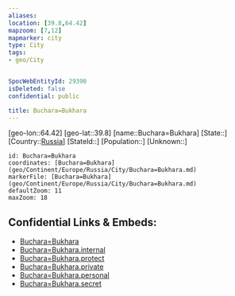 ```yaml
---
aliases: 
location: [39.8,64.42]
mapzoom: [7,12] 
mapmarker: city 
type: City
tags:
- geo/City


SpocWebEntityId: 29390
isDeleted: false
confidential: public

title: Buchara=Bukhara
---
```

[geo-lon::64.42]
[geo-lat::39.8]
[name::Buchara=Bukhara]
[State::]
[Country::[Russia](geo/Continent/Europe/Russia.md)]
[StateId::]
[Population::]
[Unknown::]


```leaflet
id: Buchara=Bukhara
coordinates: [Buchara=Bukhara](geo/Continent/Europe/Russia/City/Buchara=Bukhara.md)
markerFile: [Buchara=Bukhara](geo/Continent/Europe/Russia/City/Buchara=Bukhara.md)
defaultZoom: 11 
maxZoom: 18
```


## Confidential Links & Embeds: 
- [Buchara=Bukhara](../../../../../../_public/geo/Continent/Europe/Russia/City/Buchara=Bukhara.md) 
- [Buchara=Bukhara.internal](../../../../../../_internal/geo/Continent/Europe/Russia/City/Buchara=Bukhara.internal.md) 
- [Buchara=Bukhara.protect](../../../../../../_protect/geo/Continent/Europe/Russia/City/Buchara=Bukhara.protect.md) 
- [Buchara=Bukhara.private](../../../../../../_private/geo/Continent/Europe/Russia/City/Buchara=Bukhara.private.md) 
- [Buchara=Bukhara.personal](../../../../../../_personal/geo/Continent/Europe/Russia/City/Buchara=Bukhara.personal.md) 
- [Buchara=Bukhara.secret](../../../../../../_secret/geo/Continent/Europe/Russia/City/Buchara=Bukhara.secret.md) 
